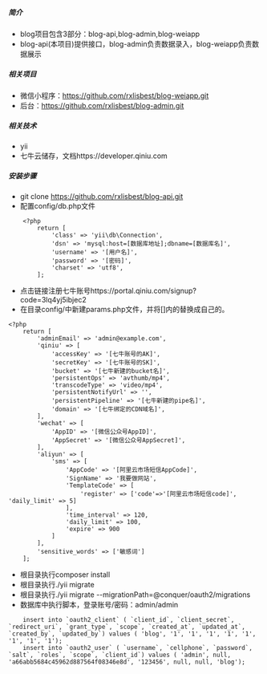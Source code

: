 ##### 简介
- blog项目包含3部分：blog-api,blog-admin,blog-weiapp
- blog-api(本项目)提供接口，blog-admin负责数据录入，blog-weiapp负责数据展示

##### 相关项目
- 微信小程序：https://github.com/rxlisbest/blog-weiapp.git
- 后台：https://github.com/rxlisbest/blog-admin.git

##### 相关技术
- yii
- 七牛云储存，文档https://developer.qiniu.com

##### 安装步骤
- git clone https://github.com/rxlisbest/blog-api.git
- 配置config/db.php文件
```
    <?php
        return [  
            'class' => 'yii\db\Connection',  
            'dsn' => 'mysql:host=[数据库地址];dbname=[数据库名]',  
            'username' => '[用户名]',  
            'password' => '[密码]',  
            'charset' => 'utf8',  
        ];
```
- 点击链接注册七牛账号https://portal.qiniu.com/signup?code=3lq4yj5ibjec2
- 在目录config/中新建params.php文件，并将[]内的替换成自己的。
```
<?php
    return [
        'adminEmail' => 'admin@example.com',
        'qiniu' => [
            'accessKey' => '[七牛账号的AK]',
            'secretKey' => '[七牛账号的SK]',
            'bucket' => '[七牛新建的bucket名]',
            'persistentOps' => 'avthumb/mp4',
            'transcodeType' => 'video/mp4',
            'persistentNotifyUrl' => '',
            'persistentPipeline' => '[七牛新建的pipe名]',
            'domain' => '[七牛绑定的CDN域名]',
        ],
        'wechat' => [
            'AppID' => '[微信公众号AppID]',
            'AppSecret' => '[微信公众号AppSecret]',
        ],
        'aliyun' => [
            'sms' => [
                'AppCode' => '[阿里云市场短信AppCode]',
                'SignName' => '我要做网站',
                'TemplateCode' => [
                    'register' => ['code'=>'[阿里云市场短信code]', 'daily_limit' => 5]
                ],
                'time_interval' => 120,
                'daily_limit' => 100,
                'expire' => 900
            ]
        ],
        'sensitive_words' => ['敏感词']
    ];
```
- 根目录执行composer install
- 根目录执行./yii migrate
- 根目录执行./yii migrate --migrationPath=@conquer/oauth2/migrations
- 数据库中执行脚本，登录账号/密码：admin/admin
```
	insert into `oauth2_client` ( `client_id`, `client_secret`, `redirect_uri`, `grant_type`, `scope`, `created_at`, `updated_at`, `created_by`, `updated_by`) values ( 'blog', '1', '1', '1', '1', '1', '1', '1', '1');
	insert into `oauth2_user` ( `username`, `cellphone`, `password`, `salt`, `roles`, `scope`, `client_id`) values ( 'admin', null, 'a66abb5684c45962d887564f08346e8d', '123456', null, null, 'blog');
```
